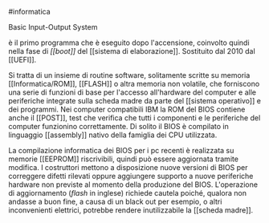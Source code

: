 #informatica

Basic Input-Output System

è il primo programma che è eseguito dopo l'accensione, coinvolto quindi nella fase di *[[boot]]* del [[sistema di elaborazione]]. Sostituito dal 2010 dal [[UEFI]].

Si tratta di un insieme di routine software, solitamente scritte su memoria [[Informatica/ROM]], [[FLASH]] o altra memoria non volatile, che forniscono una serie di funzioni di base per l'accesso all'hardware del computer e alle periferiche integrate sulla scheda madre da parte del [[sistema operativo]] e dei programmi.
Nei computer compatibili IBM la ROM del BIOS contiene anche il [[POST]], test che verifica che tutti i componenti e le periferiche del computer funzionino correttamente.
Di solito il BIOS è compilato in linguaggio [[assembly]] nativo della famiglia dei CPU utilizzata.

La compilazione informatica dei BIOS per i pc recenti è realizzata su memorie [[EEPROM]] riscrivibili, quindi può essere aggiornata tramite modifica. I costruttori mettono a disposizione nuove versioni di BIOS per correggere difetti rilevati oppure aggiungere supporto a nuove periferiche hardware non previste al momento della produzione del BIOS. L'operazione di aggiornamento (_flash_ in inglese) richiede cautela poiché, qualora non andasse a buon fine, a causa di un black out per esempio, o altri inconvenienti elettrici, potrebbe rendere inutilizzabile la [[scheda madre]].

